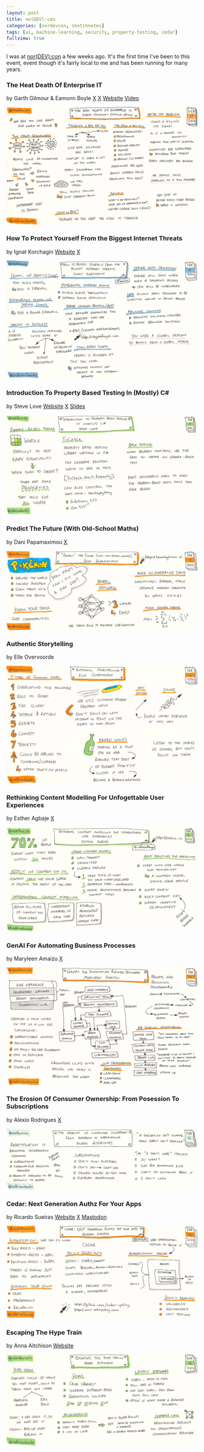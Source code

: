```yaml
---
layout: post
title: no(DEV):con
categories: [nordevcon, sketchnotes]
tags: [ai, machine-learning, security, property-testing, cedar]
fullview: true
---
```


I was at [nor(DEV):con](https://nordevcon.com) a few weeks ago. It's the first time I've been to this event, event though it's fairly local to me and has been running for many years.


### The Heat Death Of Enterprise IT
by Garth Gilmour & Eamonn Boyle
<i class="fa fa-brands fa-x-twitter fa-lg"></i> [X](https://x.com/GarthGilmour)
<i class="fa fa-brands fa-x-twitter fa-lg"></i> [X](https://x.com/BoyleEamonn)
<i class="fa fa-globe fa-lg"></i> [Website](https://www.ggilmour.com)
<i class="fa fa-brands fa-youtube fa-lg"></i> [Video](https://www.youtube.com/watch?v=G0AkxKq3KHw)

[![The Heat Death Of Enterprise IT by Garth Gilmour & Eamonn Boyle][1]][1]


### How To Protect Yourself From the Biggest Internet Threats
by Ignat Korchagin
<i class="fa fa-globe fa-lg"></i> [Website](https://pqsec.org)
<i class="fa fa-brands fa-x-twitter fa-lg"></i> [X](https://x.com/ignatkn)

[![How To Protect Yourself From the Biggest Internet Threats by Ignat Korchagin][2]][2]


### Introduction To Property Based Testing In (Mostly) C#
by Steve Love
<i class="fa fa-globe fa-lg"></i> [Website](https://arventech.com)
<i class="fa fa-brands fa-x-twitter fa-lg"></i> [X](https://x.com/IAmSteveLove)
<i class="fa fa-brands fa-slideshare fa-lg"></i> [Slides](https://arventech.com/mcs/talks/nordev/proptesting.html#/_introduction_to_property_based_testing_in_mostly_c)

[![Introduction To Property Based Testing In (Mostly) C# by Steve Love][3]][3]


### Predict The Future (With Old-School Maths)
by Dani Papamaximou
<i class="fa fa-brands fa-x-twitter fa-lg"></i> [X](https://x.com/DaniQuietNow)

[![Predict The Future (With Old-School Maths by Dani Papamaximou][4]][4]


### Authentic Storytelling
by Elle Overvoorde

[![Authentic Storytelling by Elle Overvoorde][5]][5]


### Rethinking Content Modelling For Unfogettable User Experiences
by Esther Agbaje
<i class="fa fa-brands fa-x-twitter fa-lg"></i> [X](https://x.com/_estheradebayo)

[![Rethinking Content Modelling For Unfogettable User Experiences by Esther Agbaje][6]][6]


### GenAI For Automating Business Processes
by Maryleen Amaizu
<i class="fa fa-brands fa-x-twitter fa-lg"></i> [X](https://x.com/mleentech)

[![GenAI For Automating Business Processes by Maryleen Amaizu][7]][7]


### The Erosion Of Consumer Ownership: From Posession To Subscriptions
by Alexio Rodrigues
<i class="fa fa-brands fa-x-twitter fa-lg"></i> [X](https://x.com/alexiorodrigues)

[![The Erosion Of Consumer Ownership: From Posession To Subscriptions by Alexio Rodrigues][8]][8]


### Cedar: Next Generation Authz For Your Apps
by Ricardo Sueiras
<i class="fa fa-globe fa-lg"></i> [Website](https://blog.beachgeek.co.uk)
<i class="fa fa-brands fa-x-twitter fa-lg"></i> [X](https://x.com/094459)
<i class="fa fa-brands fa-mastodon fa-lg"></i> [Mastodon](https://hachyderm.io/@094459)

[![Cedar: Next Generation Authz For Your Apps by Ricardo Sueiras][9]][9]


### Escaping The Hype Train
by Anna Aitchison
<i class="fa fa-globe fa-lg"></i> [Website](https://www.aitchisonsoft.co.uk)

[![Escaping The Hype Train by Anna Aitchison][10]][10]

  [1]: /assets/media/images/2024/02/the-heat-death-of-enterprise-it-garth-gilmour-eamonn-boyle.jpg#img-sketchnote
  [2]: /assets/media/images/2024/02/how-to-protect-yourself-from-the-biggest-internet-threats-ignat-korchagin.jpg#img-sketchnote
  [3]: /assets/media/images/2024/02/introduction-to-property-based-testing-in-mostly-csharp-steve-love.jpg#img-sketchnote
  [4]: /assets/media/images/2024/02/predict-the-future-with-old-school-maths-dani-papamaximou.jpg#img-sketchnote
  [5]: /assets/media/images/2024/02/authentic-storytelling-elle-overvoorde.jpg#img-sketchnote
  [6]: /assets/media/images/2024/02/rethinking-content-modelling-for-unforgettable-user-experiences-esther-agbaje.jpg#img-sketchnote
  [7]: /assets/media/images/2024/02/genai-for-automating-business-processes-maryleen-amaizu.jpg#img-sketchnote
  [8]: /assets/media/images/2024/02/the-erosion-of-consumer-ownership-from-posession-to-subscriptions-alexio-rodrigues.jpg#img-sketchnote
  [9]: /assets/media/images/2024/02/cedar-next-generation-authz-for-your-apps-ricardo-sueiras.jpg#img-sketchnote
  [10]: /assets/media/images/2024/02/escaping-the-hype-train-anna-aitchison.jpg#img-sketchnote

